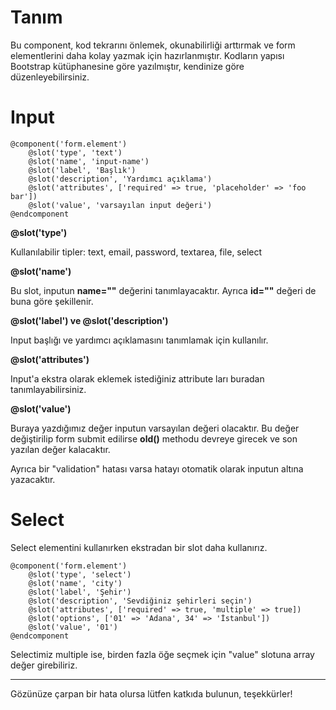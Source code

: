 # Tanım

Bu component, kod tekrarını önlemek, okunabilirliği arttırmak ve form elementlerini daha kolay yazmak için hazırlanmıştır. Kodların yapısı Bootstrap kütüphanesine göre yazılmıştır, kendinize göre düzenleyebilirsiniz.

# Input

```
@component('form.element')
    @slot('type', 'text')
    @slot('name', 'input-name')
    @slot('label', 'Başlık')
    @slot('description', 'Yardımcı açıklama')
    @slot('attributes', ['required' => true, 'placeholder' => 'foo bar'])
    @slot('value', 'varsayılan input değeri')
@endcomponent
```

**@slot('type')**

Kullanılabilir tipler: text, email, password, textarea, file, select

**@slot('name')**

Bu slot, inputun **name=""** değerini tanımlayacaktır. Ayrıca **id=""** değeri de buna göre şekillenir.

**@slot('label') ve @slot('description')**

Input başlığı ve yardımcı açıklamasını tanımlamak için kullanılır.

**@slot('attributes')**

Input'a ekstra olarak eklemek istediğiniz attribute ları buradan tanımlayabilirsiniz.

**@slot('value')**

Buraya yazdığımız değer inputun varsayılan değeri olacaktır. Bu değer değiştirilip form submit edilirse **old()** methodu devreye girecek ve son yazılan değer kalacaktır.


Ayrıca bir "validation" hatası varsa hatayı otomatik olarak inputun altına yazacaktır.

# Select

Select elementini kullanırken ekstradan bir slot daha kullanırız.

```
@component('form.element')
    @slot('type', 'select')
    @slot('name', 'city')
    @slot('label', 'Şehir')
    @slot('description', 'Sevdiğiniz şehirleri seçin')
    @slot('attributes', ['required' => true, 'multiple' => true])
    @slot('options', ['01' => 'Adana', 34' => 'İstanbul'])
    @slot('value', '01')
@endcomponent
```

Selectimiz multiple ise, birden fazla öğe seçmek için "value" slotuna array değer girebiliriz.

----

Gözünüze çarpan bir hata olursa lütfen katkıda bulunun, teşekkürler!
